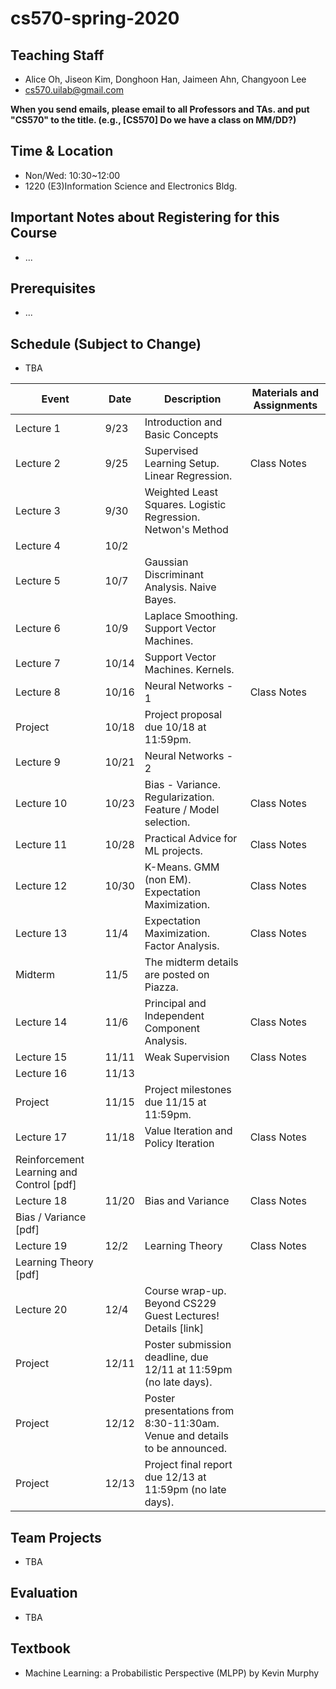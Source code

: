 # cs570-spring-2020

## Teaching Staff

- Alice Oh, Jiseon Kim, Donghoon Han, Jaimeen Ahn, Changyoon Lee
- cs570.uilab@gmail.com

**When you send emails, please email to all Professors and TAs. and put "CS570" to the title. (e.g., [CS570] Do we have a class on MM/DD?)**

## Time & Location
- Non/Wed: 10:30~12:00
- 1220 (E3)Information Science and Electronics Bldg.

## Important Notes about Registering for this Course

- ...

## Prerequisites  

- ...
## Schedule (Subject to Change)

- TBA

| Event                                    | Date  | Description                                                                | Materials and Assignments |
|------------------------------------------|-------|----------------------------------------------------------------------------|---------------------------|
| Lecture 1                                | 9/23  | Introduction and Basic Concepts                                            |                           |
| Lecture 2                                | 9/25  | Supervised Learning Setup. Linear Regression.                              | Class Notes               |
| Lecture 3                                | 9/30  | Weighted Least Squares. Logistic Regression. Netwon's Method               |                           |
| Lecture 4                                | 10/2  |                                                                            |                           |
| Lecture 5                                | 10/7  | Gaussian Discriminant Analysis. Naive Bayes.                               |                           |
| Lecture 6                                | 10/9  | Laplace Smoothing. Support Vector Machines.                                |                           |
| Lecture 7                                | 10/14 | Support Vector Machines. Kernels.                                          |                           |
| Lecture 8                                | 10/16 | Neural Networks - 1                                                        | Class Notes               |
| Project                                  | 10/18 | Project proposal due 10/18 at 11:59pm.                                     |                           |
| Lecture 9                                | 10/21 | Neural Networks - 2                                                        |                           |
| Lecture 10                               | 10/23 | Bias - Variance. Regularization. Feature / Model selection.                | Class Notes               |
| Lecture 11                               | 10/28 | Practical Advice for ML projects.                                          | Class Notes               |
| Lecture 12                               | 10/30 | K-Means. GMM (non EM). Expectation Maximization.                           | Class Notes               |
| Lecture 13                               | 11/4  | Expectation Maximization. Factor Analysis.                                 | Class Notes               |
| Midterm                                  | 11/5  | The midterm details are posted on Piazza.                                  |                           |
| Lecture 14                               | 11/6  | Principal and Independent Component Analysis.                              | Class Notes               |
| Lecture 15                               | 11/11 | Weak Supervision                                                           | Class Notes               |
| Lecture 16                               | 11/13 |                                                                            |                           |
| Project                                  | 11/15 | Project milestones due 11/15 at 11:59pm.                                   |                           |
| Lecture 17                               | 11/18 | Value Iteration and Policy Iteration                                       | Class Notes               |
| Reinforcement Learning and Control [pdf] |       |                                                                            |                           |
| Lecture 18                               | 11/20 | Bias and Variance                                                          | Class Notes               |
| Bias / Variance [pdf]                    |       |                                                                            |                           |
| Lecture 19                               | 12/2  | Learning Theory                                                            | Class Notes               |
| Learning Theory [pdf]                    |       |                                                                            |                           |
| Lecture 20                               | 12/4  | Course wrap-up. Beyond CS229 Guest Lectures! Details [link]                |                           |
| Project                                  | 12/11 | Poster submission deadline, due 12/11 at 11:59pm (no late days).           |                           |
| Project                                  | 12/12 | Poster presentations from 8:30-11:30am. Venue and details to be announced. |                           |
| Project                                  | 12/13 | Project final report due 12/13 at 11:59pm (no late days).                  |                           |

## Team Projects

- TBA

## Evaluation

- TBA

## Textbook

- Machine Learning: a Probabilistic Perspective (MLPP) by Kevin Murphy
